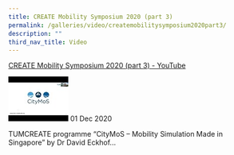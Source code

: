 ```yaml
---
title: CREATE Mobility Symposium 2020 (part 3)
permalink: /galleries/video/createmobilitysymposium2020part3/
description: ""
third_nav_title: Video
---
```

[CREATE Mobility Symposium 2020 (part 3) - YouTube](https://www.youtube.com/embed/EXUWg3vHSSQ?html5=1&rel=0)

![](/images/default%20(7).jpg)
01 Dec 2020


TUMCREATE programme “CityMoS – Mobility Simulation Made in Singapore” by Dr David Eckhof...